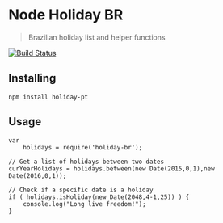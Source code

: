 # Node Holiday BR 
> Brazilian holiday list and helper functions

[![Build Status](https://travis-ci.org/alexrochas/node-holiday-br.svg?branch=master)](https://travis-ci.org/alexrochas/node-holiday-br)

## Installing

	npm install holiday-pt

## Usage

```node
var
    holidays = require('holiday-br');

// Get a list of holidays between two dates
curYearHolidays = holidays.between(new Date(2015,0,1),new Date(2016,0,1));

// Check if a specific date is a holiday
if ( holidays.isHoliday(new Date(2048,4-1,25)) ) {
    console.log("Long live freedom!");
}
```
